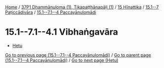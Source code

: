 
[Home](/) / [37P1 Dhammānuloma (1), Tikapaṭṭhānapāḷi (1)](../../../../37P1.md) / [15 Hīnattika](../../../15.md) / [15.1--7 Paṭiccādivāra](../../15.1--7.md) / [15.1--7.1--4 Paccayānulomādi](../15.1--7.1--4.md)

# 15.1--7.1--4.1 Vibhaṅgavāra

* [Hetu](15.1--7.1--4.1/Hetu.md)

[Go to previous page (15.1--7.1--4 Paccayānulomādi)](../15.1--7.1--4.md) / [Go to parent page (15.1--7.1--4 Paccayānulomādi)](../15.1--7.1--4.md) / [Go to next page (Hetu)](15.1--7.1--4.1/Hetu.md)


